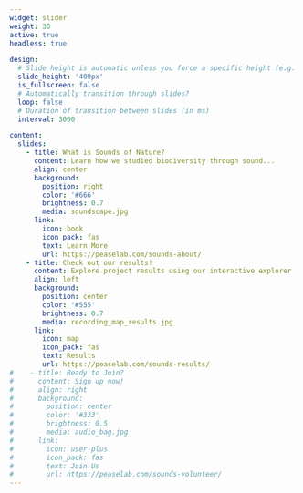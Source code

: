 ```yaml
---
widget: slider
weight: 30
active: true
headless: true

design:
  # Slide height is automatic unless you force a specific height (e.g. '400px')
  slide_height: '400px'
  is_fullscreen: false
  # Automatically transition through slides?
  loop: false
  # Duration of transition between slides (in ms)
  interval: 3000

content:
  slides:
    - title: What is Sounds of Nature?
      content: Learn how we studied biodiversity through sound...
      align: center
      background:
        position: right
        color: '#666'
        brightness: 0.7
        media: soundscape.jpg
      link:
        icon: book
        icon_pack: fas
        text: Learn More
        url: https://peaselab.com/sounds-about/
    - title: Check out our results!
      content: Explore project results using our interactive explorer
      align: left
      background:
        position: center
        color: '#555'
        brightness: 0.7
        media: recording_map_results.jpg
      link:
        icon: map
        icon_pack: fas
        text: Results
        url: https://peaselab.com/sounds-results/
#    - title: Ready to Join?
#      content: Sign up now!
#      align: right
#      background:
#        position: center
#        color: '#333'
#        brightness: 0.5
#        media: audio_bag.jpg
#      link:
#        icon: user-plus
#        icon_pack: fas
#        text: Join Us
#        url: https://peaselab.com/sounds-volunteer/
---
```

